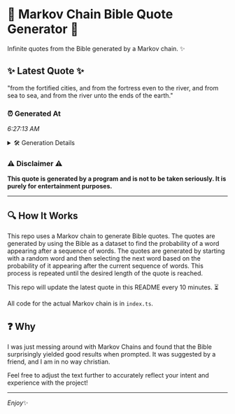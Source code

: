 # 📖 Markov Chain Bible Quote Generator 📖

Infinite quotes from the Bible generated by a Markov chain. ✨

## ✨ Latest Quote ✨
"from the fortified cities, and from the fortress even to the river, and from sea to sea, and from the river unto the ends of the earth."

### ⏰ Generated At
*6:27:13 AM*

<details>
    <summary>🛠️ Generation Details</summary>
    <p>
        <strong>🌱 Seed:</strong> from<br>
        <strong>🔄 Iterations:</strong> 26<br>
        <strong>📜 Context History:</strong><br>[ from ]: the<br>[ from, the ]: fortified<br>[ from, the, fortified ]: cities,<br>[ from, the, fortified, cities, ]: and<br>[ from, the, fortified, cities,, and ]: from<br>[ from, the, fortified, cities,, and, from ]: the<br>[ the, fortified, cities,, and, from, the ]: fortress<br>[ fortified, cities,, and, from, the, fortress ]: even<br>[ cities,, and, from, the, fortress, even ]: to<br>[ and, from, the, fortress, even, to ]: the<br>[ from, the, fortress, even, to, the ]: river,<br>[ the, fortress, even, to, the, river, ]: and<br>[ fortress, even, to, the, river,, and ]: from<br>[ even, to, the, river,, and, from ]: sea<br>[ to, the, river,, and, from, sea ]: to<br>[ the, river,, and, from, sea, to ]: sea,<br>[ river,, and, from, sea, to, sea, ]: and<br>[ and, from, sea, to, sea,, and ]: from<br>[ from, sea, to, sea,, and, from ]: the<br>[ sea, to, sea,, and, from, the ]: river<br>[ to, sea,, and, from, the, river ]: unto<br>[ sea,, and, from, the, river, unto ]: the<br>[ and, from, the, river, unto, the ]: ends<br>[ from, the, river, unto, the, ends ]: of<br>[ the, river, unto, the, ends, of ]: the<br>[ river, unto, the, ends, of, the ]: earth.<br>
    </p>
</details>

### ⚠️ Disclaimer ⚠️
**This quote is generated by a program and is not to be taken seriously. It is purely for entertainment purposes.**

---

## 🔍 How It Works

This repo uses a Markov chain to generate Bible quotes. The quotes are generated by using the Bible as a dataset to find the probability of a word appearing after a sequence of words. The quotes are generated by starting with a random word and then selecting the next word based on the probability of it appearing after the current sequence of words. This process is repeated until the desired length of the quote is reached.

This repo will update the latest quote in this README every 10 minutes. ⏳

All code for the actual Markov chain is in `index.ts`.

## ❓ Why

I was just messing around with Markov Chains and found that the Bible surprisingly yielded good results when prompted. 
It was suggested by a friend, and I am in no way christian.

Feel free to adjust the text further to accurately reflect your intent and experience with the project!

---

*Enjoy*✨
